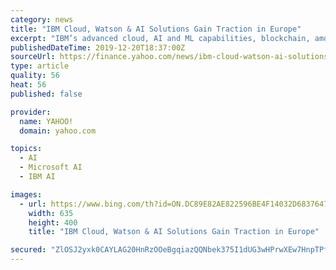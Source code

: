 ```yaml
---
category: news
title: "IBM Cloud, Watson & AI Solutions Gain Traction in Europe"
excerpt: "IBM’s advanced cloud, AI and ML capabilities, blockchain, among others poises its offerings well to gain robust adoption. We believe the ongoing deal wins and expanding customer base will aid IBM strengthen competitive position in the cloud market against cloud vendors including Amazon Web Services (AWS), Microsoft Azure, Google Cloud ..."
publishedDateTime: 2019-12-20T18:37:00Z
sourceUrl: https://finance.yahoo.com/news/ibm-cloud-watson-ai-solutions-140002342.html
type: article
quality: 56
heat: 56
published: false

provider:
  name: YAHOO!
  domain: yahoo.com

topics:
  - AI
  - Microsoft AI
  - IBM AI

images:
  - url: https://www.bing.com/th?id=ON.DC89E82AE822596BE4F14032D6837647
    width: 635
    height: 400
    title: "IBM Cloud, Watson & AI Solutions Gain Traction in Europe"

secured: "ZlOSJ2yxk0CAYLAG20HnRzOOeBgqiazQQNbek375I1dUG3wHPrwXEw7HnpTPfP+InHg+KTkOgSWu0G+SwsuvgfmljWrSkmWcR1Tr05vVOisa0qq7uujpk9Tk95goqSsO9aCv053RFk9el0zg9KMH6fi1aB3cIRqw8WiW8gRnduSeDz+/ZVuC2YLzWx3W+37CkObugap925NafkhBjhB4GCO063AOLARnUmgN0XzW7JZG8i5YHKe7sBFFMFJb8VR0wYwWUJRKAz1n6iZeyrnLwg==;tYv+cUjNBIdFloiaUDS5BQ=="
---
```


